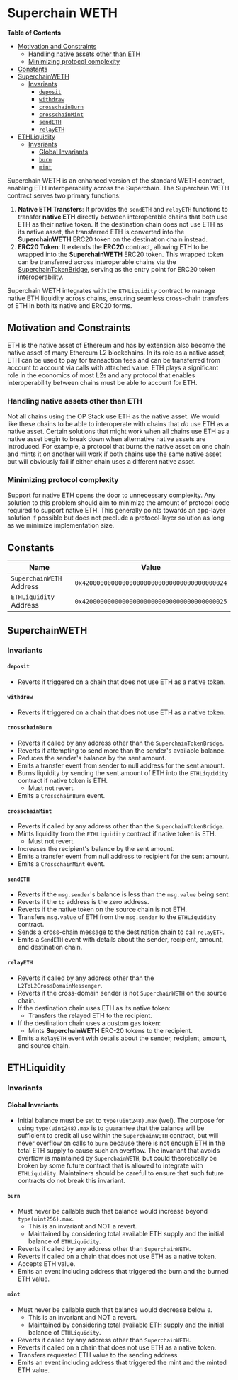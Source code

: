 # Superchain WETH

<!-- START doctoc generated TOC please keep comment here to allow auto update -->
<!-- DON'T EDIT THIS SECTION, INSTEAD RE-RUN doctoc TO UPDATE -->

**Table of Contents**

- [Motivation and Constraints](#motivation-and-constraints)
  - [Handling native assets other than ETH](#handling-native-assets-other-than-eth)
  - [Minimizing protocol complexity](#minimizing-protocol-complexity)
- [Constants](#constants)
- [SuperchainWETH](#superchainweth)
  - [Invariants](#invariants)
    - [`deposit`](#deposit)
    - [`withdraw`](#withdraw)
    - [`crosschainBurn`](#crosschainburn)
    - [`crosschainMint`](#crosschainmint)
    - [`sendETH`](#sendeth)
    - [`relayETH`](#relayeth)
- [ETHLiquidity](#ethliquidity)
  - [Invariants](#invariants-1)
    - [Global Invariants](#global-invariants)
    - [`burn`](#burn)
    - [`mint`](#mint)

<!-- END doctoc generated TOC please keep comment here to allow auto update -->

Superchain WETH is an enhanced version of the standard WETH contract, enabling ETH interoperability across the
Superchain. The Superchain WETH contract serves two primary functions:

1. **Native ETH Transfers**: It provides the `sendETH` and `relayETH` functions to transfer **native ETH** directly
   between interoperable chains that both use ETH as their native token. If the destination chain does not use ETH as
   its native asset, the transferred ETH is converted into the **SuperchainWETH** ERC20 token on the destination chain
   instead.
2. **ERC20 Token**: It extends the **ERC20** contract, allowing ETH to be wrapped into the **SuperchainWETH** ERC20
   token. This wrapped token can be transferred across interoperable chains via the
   [SuperchainTokenBridge](./predeploys.md#superchaintokenbridge), serving as the entry point for ERC20 token
   interoperability.

Superchain WETH integrates with the `ETHLiquidity` contract to manage native ETH liquidity across chains, ensuring
seamless cross-chain transfers of ETH in both its native and ERC20 forms.

## Motivation and Constraints

ETH is the native asset of Ethereum and has by extension also become the native asset of many Ethereum L2 blockchains.
In its role as a native asset, ETH can be used to pay for transaction fees and can be transferred from account to
account via calls with attached value. ETH plays a significant role in the economics of most L2s and any protocol that
enables interoperability between chains must be able to account for ETH.

### Handling native assets other than ETH

Not all chains using the OP Stack use ETH as the native asset. We would like these chains to be able to interoperate
with chains that _do_ use ETH as a native asset. Certain solutions that might work when all chains use ETH as a native
asset begin to break down when alternative native assets are introduced. For example, a protocol that burns the native
asset on one chain and mints it on another will work if both chains use the same native asset but will obviously fail if
either chain uses a different native asset.

### Minimizing protocol complexity

Support for native ETH opens the door to unnecessary complexity. Any solution to this problem should aim to minimize the
amount of protocol code required to support native ETH. This generally points towards an app-layer solution if possible
but does not preclude a protocol-layer solution as long as we minimize implementation size.

## Constants

| Name                     | Value                                        |
| ------------------------ | -------------------------------------------- |
| `SuperchainWETH` Address | `0x4200000000000000000000000000000000000024` |
| `ETHLiquidity` Address   | `0x4200000000000000000000000000000000000025` |

## SuperchainWETH

<!-- TODO (https://github.com/ethereum-optimism/specs/issues/479) re-write invariants to use imperative form -->

### Invariants

#### `deposit`

- Reverts if triggered on a chain that does not use ETH as a native token.

#### `withdraw`

- Reverts if triggered on a chain that does not use ETH as a native token.

#### `crosschainBurn`

- Reverts if called by any address other than the `SuperchainTokenBridge`.
- Reverts if attempting to send more than the sender's available balance.
- Reduces the sender's balance by the sent amount.
- Emits a transfer event from sender to null address for the sent amount.
- Burns liquidity by sending the sent amount of ETH into the `ETHLiquidity` contract if native token is ETH.
  - Must not revert.
- Emits a `CrosschainBurn` event.

#### `crosschainMint`

- Reverts if called by any address other than the `SuperchainTokenBridge`.
- Mints liquidity from the `ETHLiquidity` contract if native token is ETH.
  - Must not revert.
- Increases the recipient's balance by the sent amount.
- Emits a transfer event from null address to recipient for the sent amount.
- Emits a `CrosschainMint` event.

#### `sendETH`

- Reverts if the `msg.sender`'s balance is less than the `msg.value` being sent.
- Reverts if the `to` address is the zero address.
- Reverts if the native token on the source chain is not ETH.
- Transfers `msg.value` of ETH from the `msg.sender` to the `ETHLiquidity` contract.
- Sends a cross-chain message to the destination chain to call `relayETH`.
- Emits a `SendETH` event with details about the sender, recipient, amount, and destination chain.

#### `relayETH`

- Reverts if called by any address other than the `L2ToL2CrossDomainMessenger`.
- Reverts if the cross-domain sender is not `SuperchainWETH` on the source chain.
- If the destination chain uses ETH as its native token:
  - Transfers the relayed ETH to the recipient.
- If the destination chain uses a custom gas token:
  - Mints **SuperchainWETH** ERC-20 tokens to the recipient.
- Emits a `RelayETH` event with details about the sender, recipient, amount, and source chain.

## ETHLiquidity

### Invariants

#### Global Invariants

- Initial balance must be set to `type(uint248).max` (wei).
  The purpose for using `type(uint248).max` is to guarantee that
  the balance will be sufficient to credit all use within the `SuperchainWETH` contract,
  but will never overflow on calls to `burn` because there is not enough ETH
  in the total ETH supply to cause such an overflow.
  The invariant that avoids overflow is maintained by `SuperchainWETH`, but could theoretically
  be broken by some future contract that is allowed to integrate with `ETHLiquidity`. Maintainers should be careful to
  ensure that such future contracts do not break this invariant.

#### `burn`

- Must never be callable such that balance would increase beyond `type(uint256).max`.
  - This is an invariant and NOT a revert.
  - Maintained by considering total available ETH supply and the initial balance of `ETHLiquidity`.
- Reverts if called by any address other than `SuperchainWETH`.
- Reverts if called on a chain that does not use ETH as a native token.
- Accepts ETH value.
- Emits an event including address that triggered the burn and the burned ETH value.

#### `mint`

- Must never be callable such that balance would decrease below `0`.
  - This is an invariant and NOT a revert.
  - Maintained by considering total available ETH supply and the initial balance of `ETHLiquidity`.
- Reverts if called by any address other than `SuperchainWETH`.
- Reverts if called on a chain that does not use ETH as a native token.
- Transfers requested ETH value to the sending address.
- Emits an event including address that triggered the mint and the minted ETH value.
